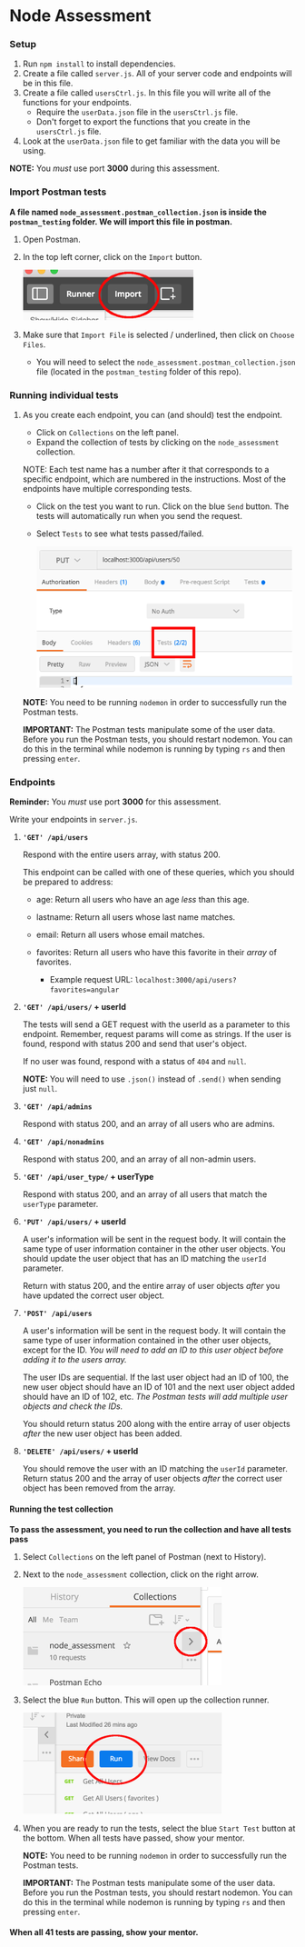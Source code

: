 # Node Assessment

### Setup

1. Run ```npm install``` to install dependencies.
2. Create a file called ```server.js```. All of your server code and endpoints will be in this file.
3. Create a file called ```usersCtrl.js```.  In this file you will write all of the functions for your endpoints.
    - Require the ```userData.json``` file in the ```usersCtrl.js``` file.
    - Don't forget to export the functions that you create in the ```usersCtrl.js``` file.
4. Look at the ```userData.json``` file to get familiar with the data you will be using.    

  **NOTE:** You *must* use port **3000** during this assessment.    

### Import Postman tests

  **A file named ```node_assessment.postman_collection.json``` is inside the ```postman_testing``` folder. We will import this file in postman.**

1. Open Postman.
2. In the top left corner, click on the ```Import``` button.

    ![Import button](images/import_btn.png?raw=true "Import button")

3. Make sure that ```Import File``` is selected / underlined, then click on ```Choose Files```.

    - You will need to select the ```node_assessment.postman_collection.json``` file (located in the ```postman_testing``` folder of this repo).

### Running individual tests

1. As you create each endpoint, you can (and should) test the endpoint.
    - Click on ```Collections``` on the left panel.
    - Expand the collection of tests by clicking on the ```node_assessment``` collection.

    NOTE: Each test name has a number after it that corresponds to a specific endpoint, which are numbered in the instructions. Most of the endpoints have multiple corresponding tests.

    - Click on the test you want to run. Click on the blue ```Send``` button. The tests will automatically run when you send the request.
    - Select ```Tests``` to see what tests passed/failed.

      ![Tests tab](images/tests_tab.png?raw=true "Tests tab")

    **NOTE:** You need to be running ```nodemon``` in order to successfully run the Postman tests.

    **IMPORTANT:** The Postman tests manipulate some of the user data. Before you run the Postman tests, you should restart nodemon. You can do this in the terminal while nodemon is running by typing ```rs``` and then pressing ```enter```.

### Endpoints

**Reminder:** You *must* use port **3000** for this assessment.

Write your endpoints in ```server.js```.

1. **```'GET' /api/users```**

    Respond with the entire users array, with status 200.

    This endpoint can be called with one of these queries, which you should be prepared to address:

    
    - age: Return all users who have an age *less* than this age.
    - lastname: Return all users whose last name matches.
    - email: Return all users whose email matches.
    - favorites: Return all users who have this favorite in their *array* of favorites.

      * Example request URL: ```localhost:3000/api/users?favorites=angular```

2. **```'GET' /api/users/``` + userId**

    The tests will send a GET request with the userId as a parameter to this endpoint. Remember, request params will come as strings. If the user is found, respond with status 200 and send that user's object.

    If no user was found, respond with a status of ```404``` and ```null```.

    **NOTE:** You will need to use ```.json()``` instead of ```.send()``` when sending just ```null```.


3. **```'GET' /api/admins```**

    Respond with status 200, and an array of all users who are admins.

4. **```'GET' /api/nonadmins```**

    Respond with status 200, and an array of all non-admin users.

5. **```'GET' /api/user_type/``` + userType**

    Respond with status 200, and an array of all users that match the ```userType``` parameter.

6. **```'PUT' /api/users/``` + userId**

    A user's information will be sent in the request body. It will contain the same type of user information container in the other user objects. You should update the user object that has an ID matching the ```userId``` parameter.

    Return with status 200, and the entire array of user objects *after* you have updated the correct user object.

7. **```'POST' /api/users```**

    A user's information will be sent in the request body. It will contain the same type of user information contained in the other user objects, except for the ID. *You will need to add an ID to this user object before adding it to the users array.*

    The user IDs are sequential. If the last user object had an ID of 100, the new user object should have an ID of 101 and the next user object added should have an ID of 102, etc. *The Postman tests will add multiple user objects and check the IDs.*

    You should return status 200 along with the entire array of user objects *after* the new user object has been added.

8. **```'DELETE' /api/users/``` + userId**

    You should remove the user with an ID matching the ```userId``` parameter. Return status 200 and the array of user objects *after* the correct user object has been removed from the array.

#### Running the test collection

  **To pass the assessment, you need to run the collection and have all tests pass**

1. Select ```Collections``` on the left panel of Postman (next to History).
2. Next to the ```node_assessment``` collection, click on the right arrow.

    ![right arrow](images/right_arrow.png?raw=true "right arrow")

3. Select the blue ```Run``` button. This will open up the collection runner.

    ![run button](images/run_btn.png?raw=true "run button")

4. When you are ready to run the tests, select the blue ```Start Test``` button at the bottom. When all tests have passed, show your mentor.

    **NOTE:** You need to be running ```nodemon``` in order to successfully run the Postman tests.

    **IMPORTANT:** The Postman tests manipulate some of the user data. Before you run the Postman tests, you should restart nodemon. You can do this in the terminal while nodemon is running by typing ```rs``` and then pressing ```enter```.

#### When all 41 tests are passing, show your mentor.
